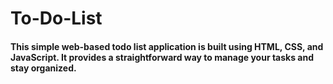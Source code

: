 # To-Do-List 

 #### This simple web-based todo list application is built using HTML, CSS, and JavaScript. It provides a straightforward way to manage your tasks and stay organized.
 
